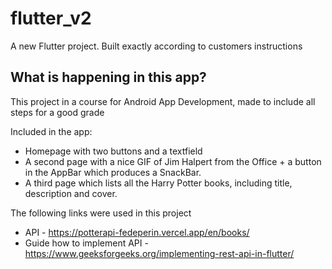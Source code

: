 # flutter_v2

A new Flutter project. Built exactly according to customers instructions

## What is happening in this app?

This project in a course for Android App Development, made to include all steps for a good grade

Included in the app:

- Homepage with two buttons and a textfield
- A second page with a nice GIF of Jim Halpert from the Office + a button in the AppBar which produces a SnackBar.
- A third page which lists all the Harry Potter books, including title, description and cover. 

The following links were used in this project
 - API - https://potterapi-fedeperin.vercel.app/en/books/
 - Guide how to implement API - https://www.geeksforgeeks.org/implementing-rest-api-in-flutter/
